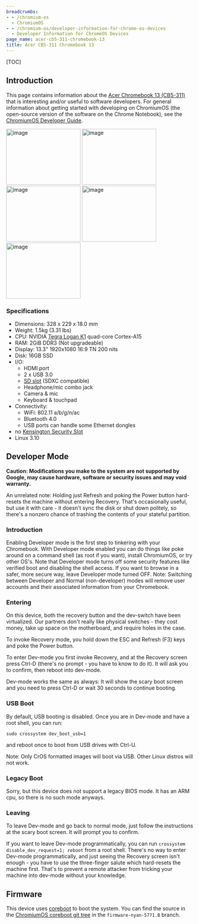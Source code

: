 ```yaml
---
breadcrumbs:
- - /chromium-os
  - ChromiumOS
- - /chromium-os/developer-information-for-chrome-os-devices
  - Developer Information for ChromeOS Devices
page_name: acer-cb5-311-chromebook-13
title: Acer CB5-311 Chromebook 13
---
```


[TOC]

## Introduction

This page contains information about the [Acer Chromebook 13
(CB5-311)](https://store.google.com/product/acer_chromebook_13) that is
interesting and/or useful to software developers. For general information about
getting started with developing on ChromiumOS (the open-source version of the
software on the Chrome Notebook), see the [ChromiumOS Developer
Guide](/chromium-os/developer-guide).

<img alt="image"
src="/chromium-os/developer-information-for-chrome-os-devices/acer-cb5-311-chromebook-13/gallery-Acer-Chromebook13-1-front.jpg"
height=150 width=200> <img alt="image"
src="/chromium-os/developer-information-for-chrome-os-devices/acer-cb5-311-chromebook-13/gallery-Acer-Chromebook13-2-left.jpg"
height=150 width=200> <img alt="image"
src="/chromium-os/developer-information-for-chrome-os-devices/acer-cb5-311-chromebook-13/gallery-Acer-Chromebook13-3-right.jpg"
height=150 width=200> <img alt="image"
src="/chromium-os/developer-information-for-chrome-os-devices/acer-cb5-311-chromebook-13/gallery-Acer-Chromebook13-4-side-left.jpg"
height=150 width=200> <img alt="image"
src="/chromium-os/developer-information-for-chrome-os-devices/acer-cb5-311-chromebook-13/gallery-Acer-Chromebook13-5-side-right.jpg"
height=150 width=200>

### Specifications

*   Dimensions: 328 x 229 x 18.0 mm
*   Weight: 1.5kg (3.31 lbs)
*   CPU: NVIDIA [Tegra Logan
            K1](http://www.nvidia.com/object/tegra-k1-processor.html) quad-core
            Cortex-A15
*   RAM: 2GiB DDR3 (Not upgradeable)
*   Display: 13.3" 1920x1080 16:9 TN 200 nits
*   Disk: 16GB SSD
*   I/O:
    *   HDMI port
    *   2 x USB 3.0
    *   [SD slot](http://en.wikipedia.org/wiki/Secure_Digital) (SDXC
                compatible)
    *   Headphone/mic combo jack
    *   Camera & mic
    *   Keyboard & touchpad
*   Connectivity:
    *   WiFi: 802.11 a/b/g/n/ac
    *   Bluetooth 4.0
    *   USB ports can handle some Ethernet dongles
*   no [Kensington Security
            Slot](http://en.wikipedia.org/wiki/Kensington_Security_Slot)
*   Linux 3.10

## Developer Mode

**Caution: Modifications you make to the system are not supported by Google, may
cause hardware, software or security issues and may void warranty.**

An unrelated note: Holding just Refresh and poking the Power button hard-resets
the machine without entering Recovery. That's occasionally useful, but use it
with care - it doesn't sync the disk or shut down politely, so there's a nonzero
chance of trashing the contents of your stateful partition.

### Introduction

Enabling Developer mode is the first step to tinkering with your Chromebook.
With Developer mode enabled you can do things like poke around on a command
shell (as root if you want), install ChromiumOS, or try other OS's. Note that
Developer mode turns off some security features like verified boot and disabling
the shell access. If you want to browse in a safer, more secure way, leave
Developer mode turned OFF. Note: Switching between Developer and Normal
(non-developer) modes will remove user accounts and their associated information
from your Chromebook.

### Entering

On this device, both the recovery button and the dev-switch have been
virtualized. Our partners don't really like physical switches - they cost money,
take up space on the motherboard, and require holes in the case.

To invoke Recovery mode, you hold down the ESC and Refresh (F3) keys and poke
the Power button.

To enter Dev-mode you first invoke Recovery, and at the Recovery screen press
Ctrl-D (there's no prompt - you have to know to do it). It will ask you to
confirm, then reboot into dev-mode.

Dev-mode works the same as always: It will show the scary boot screen and you
need to press Ctrl-D or wait 30 seconds to continue booting.

### USB Boot

By default, USB booting is disabled. Once you are in Dev-mode and have a root
shell, you can run:

```none
sudo crossystem dev_boot_usb=1
```

and reboot once to boot from USB drives with Ctrl-U.

Note: Only CrOS formatted images will boot via USB. Other Linux distros will not
work.

### Legacy Boot

Sorry, but this device does not support a legacy BIOS mode. It has an ARM cpu,
so there is no such mode anyways.

### Leaving

To leave Dev-mode and go back to normal mode, just follow the instructions at
the scary boot screen. It will prompt you to confirm.

If you want to leave Dev-mode programmatically, you can run `crossystem
disable_dev_request=1; reboot` from a root shell. There's no way to enter
Dev-mode programmatically, and just seeing the Recovery screen isn't enough -
you have to use the three-finger salute which hard-resets the machine first.
That's to prevent a remote attacker from tricking your machine into dev-mode
without your knowledge.

## Firmware

This device uses [coreboot](http://www.coreboot.org/) to boot the system. You
can find the source in the [ChromiumOS coreboot git
tree](https://chromium.googlesource.com/chromiumos/third_party/coreboot/+/firmware-nyan-5771.B)
in the `firmware-nyan-5771.B` branch.

